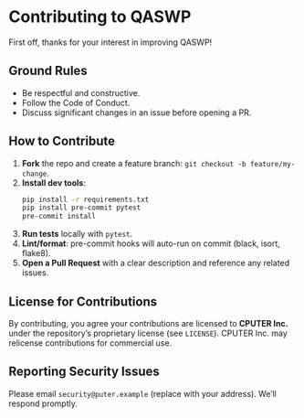 # Contributing to QASWP

First off, thanks for your interest in improving QASWP!

## Ground Rules
- Be respectful and constructive.
- Follow the Code of Conduct.
- Discuss significant changes in an issue before opening a PR.

## How to Contribute
1. **Fork** the repo and create a feature branch: `git checkout -b feature/my-change`.
2. **Install dev tools**:
   ```bash
   pip install -r requirements.txt
   pip install pre-commit pytest
   pre-commit install
   ```
3. **Run tests** locally with `pytest`.
4. **Lint/format**: pre-commit hooks will auto-run on commit (black, isort, flake8).
5. **Open a Pull Request** with a clear description and reference any related issues.

## License for Contributions
By contributing, you agree your contributions are licensed to **CPUTER Inc.** under the repository’s
proprietary license (see `LICENSE`). CPUTER Inc. may relicense contributions for commercial use.

## Reporting Security Issues
Please email `security@puter.example` (replace with your address). We’ll respond promptly.

